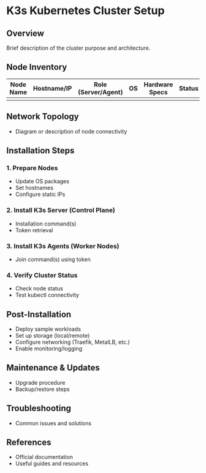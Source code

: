 # K3s Kubernetes Cluster Setup

## Overview
Brief description of the cluster purpose and architecture.


## Node Inventory

| Node Name | Hostname/IP | Role (Server/Agent) | OS | Hardware Specs | Status |
|-----------|-------------|---------------------|----|---------------|--------|
|           |             |                     |    |               |        |

## Network Topology
- Diagram or description of node connectivity

## Installation Steps

### 1. Prepare Nodes
- Update OS packages
- Set hostnames
- Configure static IPs

### 2. Install K3s Server (Control Plane)
- Installation command(s)
- Token retrieval

### 3. Install K3s Agents (Worker Nodes)
- Join command(s) using token

### 4. Verify Cluster Status
- Check node status
- Test kubectl connectivity

## Post-Installation

- Deploy sample workloads
- Set up storage (local/remote)
- Configure networking (Traefik, MetalLB, etc.)
- Enable monitoring/logging

## Maintenance & Updates
- Upgrade procedure
- Backup/restore steps

## Troubleshooting
- Common issues and solutions

## References
- Official documentation
- Useful guides and resources